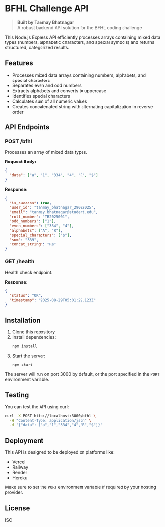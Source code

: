 # BFHL Challenge API

> **Built by Tanmay Bhatnagar**  
> A robust backend API solution for the BFHL coding challenge

This Node.js Express API efficiently processes arrays containing mixed data types (numbers, alphabetic characters, and special symbols) and returns structured, categorized results.

## Features

- Processes mixed data arrays containing numbers, alphabets, and special characters
- Separates even and odd numbers
- Extracts alphabets and converts to uppercase
- Identifies special characters
- Calculates sum of all numeric values
- Creates concatenated string with alternating capitalization in reverse order

## API Endpoints

### POST /bfhl

Processes an array of mixed data types.

**Request Body:**
```json
{
  "data": ["a", "1", "334", "4", "R", "$"]
}
```

**Response:**
```json
{
  "is_success": true,
  "user_id": "tanmay_bhatnagar_29082025",
  "email": "tanmay.bhatnagar@student.edu",
  "roll_number": "TB2025001",
  "odd_numbers": ["1"],
  "even_numbers": ["334", "4"],
  "alphabets": ["A", "R"],
  "special_characters": ["$"],
  "sum": "339",
  "concat_string": "Ra"
}
```

### GET /health

Health check endpoint.

**Response:**
```json
{
  "status": "OK",
  "timestamp": "2025-08-29T05:01:29.123Z"
}
```

## Installation

1. Clone this repository
2. Install dependencies:
   ```bash
   npm install
   ```
3. Start the server:
   ```bash
   npm start
   ```

The server will run on port 3000 by default, or the port specified in the `PORT` environment variable.

## Testing

You can test the API using curl:

```bash
curl -X POST http://localhost:3000/bfhl \
  -H "Content-Type: application/json" \
  -d '{"data": ["a","1","334","4","R","$"]}'
```

## Deployment

This API is designed to be deployed on platforms like:
- Vercel
- Railway
- Render
- Heroku

Make sure to set the `PORT` environment variable if required by your hosting provider.

## License

ISC

